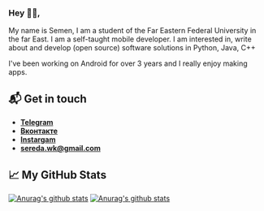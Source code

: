 ### Hey 👋🏻,

My name is Semen, I am a student of the Far Eastern Federal University in the far East. I am a self-taught mobile developer. I am interested in, write about and develop (open source) software solutions in Python, Java, C++

I've been working on Android for over 3 years and I really enjoy making apps. 

## 📬 Get in touch
- [**Telegram**](https://tgmsg.ru/princepepper)
- [**Вконтакте**](https://vk.com/princepepper)
- [**Instargam**](https://www.instagram.com/prince_pepper_official/?hl=ru)
- **<sereda.wk@gmail.com>**

## &#x1f4c8; My GitHub Stats

[![Anurag's github stats](https://github-readme-stats.vercel.app/api?username=princepepper&show_icons=true&theme=radical)](https://github.com/anuraghazra/github-readme-stats)
[![Anurag's github stats](https://github-readme-stats.vercel.app/api/top-langs/?username=princepepper&show_icons=true&theme=radical&layout=compact)](https://github.com/anuraghazra/github-readme-stats)
